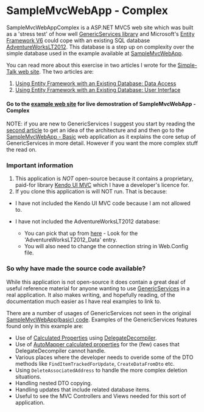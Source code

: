 SampleMvcWebApp - Complex
=========================

SampleMvcWebAppComplex is a ASP.NET MVC5 web site which was built as a 'stress test' of how well 
[GenericServices library](https://github.com/JonPSmith/GenericServices) and Microsoft's 
[Entity Framework V6](http://msdn.microsoft.com/en-us/data/aa937723) could cope with an existing SQL
database [AdventureWorksLT2012](http://msftdbprodsamples.codeplex.com/releases/view/55330).
This database is a step up on complexity over the simple database used in the example available at 
[SampleMvcWebApp](http://samplemvcwebapp.net/).

You can read more about this exercise in two articles I wrote for the 
[Simple-Talk web site](https://www.simple-talk.com/). The two articles are:

1. [Using Entity Framework with an Existing Database: Data Access](https://www.simple-talk.com/dotnet/.net-framework/using-entity-framework-with-an-existing-database-data-access/)
2. [Using Entity Framework with an Existing Database: User Interface](https://www.simple-talk.com/dotnet/asp.net/using-entity-framework-with-an-existing-database--user-interface/)

#### Go to the [example web site](http://complex.samplemvcwebapp.net/) for live demostration of SampleMvcWebApp - Complex 

NOTE: if you are new to GenericServices I suggest you start by reading the 
[second article](https://www.simple-talk.com/dotnet/asp.net/using-entity-framework-with-an-existing-database--user-interface/)
to get an idea of the architecture and and then go to the [SampleMvcWebApp - Basic](http://samplemvcwebapp.net/)
web application as it explains the core setup of GenericServices in more detail. 
However if you want the more complex stuff the read on.

### Important information

1. This application is *NOT* open-source because it contains a proprietary, paid-for library 
[Kendo UI MVC](http://docs.telerik.com/kendo-ui/aspnet-mvc/introduction) which I have a developer's licence for.
2. If you clone this application is will NOT run. That is because:
  * I have not included the Kendo UI MVC code because I am not allowed to.
  * I have not included the AdventureWorksLT2012 database:

    - You can pick that up from 
[here](http://msftdbprodsamples.codeplex.com/releases/view/55330) - 
Look for the 'AdventureWorksLT2012_Data' entry. 
    - You will also need to change the connection string in Web.Config file.

### So why have made the source code available?

While this application is not open-source it does contain a great deal of useful reference material for
anyone wanting to use [GenericServices](https://github.com/JonPSmith/GenericServices) in a real application.
It also makes writing, and hopefully reading, of the documentation much easier as I have real examples to link to.

There are a number of usages of GenericServices not seen in the original 
[SampleMvcWebApp(basic) code](https://github.com/JonPSmith/SampleMvcWebApp). 
Examples of the GenericServices features found only in this example are:

- Use of [Calculated Properties](https://github.com/JonPSmith/GenericServices/wiki/Calculated-properties)
using [DelegateDecompiler](https://github.com/hazzik/DelegateDecompiler).
- Use of [AutoMapper calculated properties](https://github.com/JonPSmith/GenericServices/wiki/DTO-data-copying#using-automapper-for-calculated-properties)
for the (few) cases that DelegateDecompiler cannot handle.
- Various places where the developer needs to overide some of the DTO methods like 
`FindItemTrackedForUpdate`, `CreateDataFromDto` etc.
- Using `DeleteAssociatedAddress` to handle the more complex deletion situations.
- Handling nested DTO copying.
- Handling updates that include related database items.
- Useful to see the MVC Controllers and Views needed for this sort of application. 

